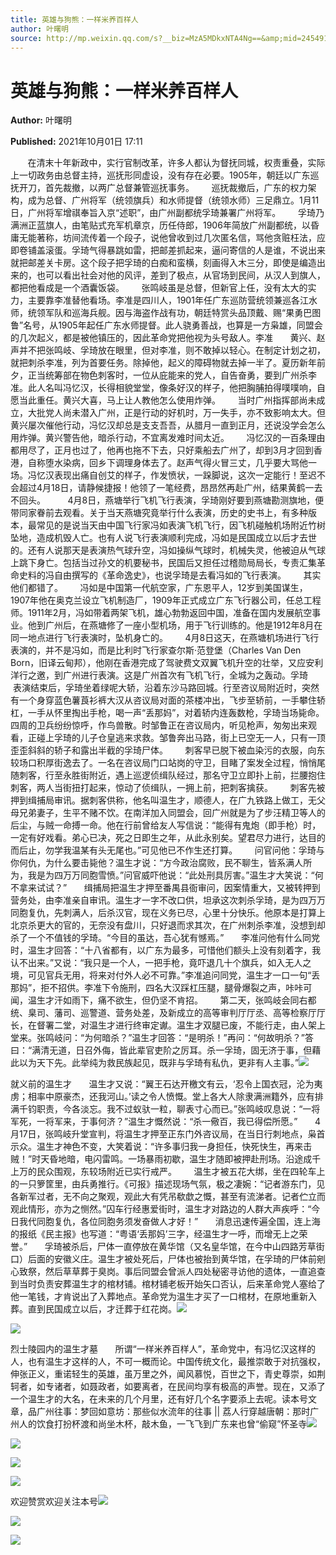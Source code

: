 ```yaml
---
title: 英雄与狗熊：一样米养百样人
author: 叶曙明
source: http://mp.weixin.qq.com/s?__biz=MzA5MDkxNTA4Ng==&amp;mid=2454911544&amp;idx=1&amp;sn=c68c5f4730d1aa0604955c1049e449b8&amp;chksm=87a23259b0d5bb4f06e9f883562e4ba115f8581c25fdfc911e344afaa4a1d69ab2254c452531&poc_token=HJ_Do2ejHyO-wNZGG8Q1S8FdPgy1YBBEob-nUEme
---
```


# 英雄与狗熊：一样米养百样人

**Author:** 叶曙明

**Published:** 2021年10月01日 17:11

       在清末十年新政中，实行官制改革，许多人都认为督抚同城，权责重叠，实际上一切政务由总督主持，巡抚形同虚设，没有存在必要。1905年，朝廷以广东巡抚开刀，首先裁撤，以两广总督兼管巡抚事务。       巡抚裁撤后，广东的权力架构，成为总督、广州将军（统领旗兵）和水师提督（统领水师）三足鼎立。1月11日，广州将军增祺奉旨入京“述职”，由广州副都统孚琦兼署广州将军。       孚琦乃满洲正蓝旗人，由笔贴式充军机章京，历任侍郎，1906年简放广州副都统，以昏庸无能著称，坊间流传着一个段子，说他曾收到过几次匿名信，骂他贪赃枉法，应即卷铺盖滚蛋。孚琦气得暴跳如雷，把邮差抓起来，逼问寄信的人是谁，不说出来就把邮差关卡房。这个段子把孚琦的白痴和蛮横，刻画得入木三分，即使是编造出来的，也可以看出社会对他的风评，差到了极点，从官场到民间，从汉人到旗人，都把他看成是一个酒囊饭袋。       张鸣岐虽是总督，但新官上任，没有太大的实力，主要靠李准替他看场。李准是四川人，1901年任广东巡防营统领兼巡各江水师，统领军队和巡海兵舰。因与海盗作战有功，朝廷特赏头品顶戴、赐“果勇巴图鲁”名号，从1905年起任广东水师提督。此人骁勇善战，也算是一方枭雄，同盟会的几次起义，都是被他镇压的，因此革命党把他视为头号敌人。李准       黄兴、赵声并不把张鸣岐、孚琦放在眼里，但对李准，则不敢掉以轻心。在制定计划之初，就把刺杀李准，列为首要任务。除掉他，起义的障碍物就去掉一半了。夏历新年前夕，正当统筹部在物色刺客时，一位从庇能来的党人，自告奋勇，要到广州杀李准。此人名叫冯忆汉，长得相貌堂堂，像条好汉的样子，他把胸脯拍得噗噗响，自愿当此重任。黄兴大喜，马上让人教他怎么使用炸弹。       当时广州指挥部尚未成立，大批党人尚未潜入广州，正是行动的好机时，万一失手，亦不致影响太大。但黄兴屡次催他行动，冯忆汉却总是支支吾吾，从腊月一直到正月，还说没学会怎么用炸弹。黄兴警告他，暗杀行动，不宜离发难时间太近。       冯忆汉的一百条理由都用尽了，正月也过了，他再也拖不下去，只好乘船去广州了，却到3月才回到香港，自称堕水染病，回乡下调理身体去了。赵声气得火冒三丈，几乎要大骂他一场。冯忆汉表现出痛自创艾的样子，作发愤状，一跺脚说，这次一定能行！至迟不会超过4月18日，请静候捷报！他领了一笔经费，昂昂然再赴广州，结果黄鹤一去不回头。         4月8日，燕塘举行飞机飞行表演，孚琦刚好要到燕塘勘测旗地，便带同家眷前去观看。关于当天燕塘究竟举行什么表演，历史的史书上，有多种版本，最常见的是说当天由中国飞行家冯如表演飞机飞行，因飞机碰触机场附近竹树坠地，造成机毁人亡。也有人说飞行表演顺利完成，冯如是民国成立以后才去世的。还有人说那天是表演热气球升空，冯如操纵气球时，机械失灵，他被迫从气球上跳下身亡。包括当过孙文的机要秘书，民国后又担任过稽勋局局长，专责汇集革命史料的冯自由撰写的《革命逸史》，也说孚琦是去看冯如的飞行表演。       其实他们都错了。       冯如是中国第一代航空家，广东恩平人，12岁到美国谋生，1907年他在奥克兰设立飞机制造厂，1909年正式成立广东飞行器公司，任总工程师。1911年2月，冯如带着两架飞机，雄心勃勃返回中国，准备在国内发展航空事业。他到广州后，在燕塘修了一座小型机场，用于飞行训练的。他是1912年8月在同一地点进行飞行表演时，坠机身亡的。       4月8日这天，在燕塘机场进行飞行表演的，并不是冯如，而是比利时飞行家查尔斯·范登堡（Charles Van Den Born，旧译云甸邦），他刚在香港完成了驾驶费文双翼飞机升空的壮举，又应安利洋行之邀，到广州进行表演。这是广州首次有飞机飞行，全城为之轰动。孚琦       表演结束后，孚琦坐着绿呢大轿，沿着东沙马路回城。行至咨议局附近时，突然有一个身穿蓝色薯莨衫裤大汉从咨议局对面的茶楼冲出，飞步至轿前，一手攀住轿杠，一手从怀里掏出手枪，喝一声“丢那妈”，对着轿内连轰数枪，孚琦当场毙命。四周的卫兵纷纷惊呼，作鸟兽散。时邹鲁正在咨议局内，听见枪声，匆匆出来观看，正碰上孚琦的儿子仓皇逃来求救。邹鲁奔出马路，街上已空无一人，只有一顶歪歪斜斜的轿子和露出半截的孚琦尸体。       刺客早已脱下被血染污的衣服，向东较场口积厚街逸去了。一名在咨议局门口站岗的守卫，目睹了案发全过程，悄悄尾随刺客，行至永胜街附近，遇上巡逻侦缉队经过，那名守卫立即扑上前，拦腰抱住刺客，两人当街扭打起来，惊动了侦缉队，一拥上前，把刺客擒获。       刺客先被押到缉捕局审讯。据刺客供称，他名叫温生才，顺德人，在广九铁路上做工，无父母兄弟妻子，生平不赌不饮。在南洋加入同盟会，回广州就是为了步汪精卫等人的后尘，与贼一命搏一命。他在行前曾给友人写信说：“能得有鬼炮（即手枪）时，一定有好戏看。弟心已决，死之日即生之年，从此永别矣。望君尽力进行，达目的而后止，勿学我温某有头无尾也。”可见他已不作生还打算。       问官问他：孚琦与你何仇，为什么要击毙他？温生才说：“方今政治腐败，民不聊生，皆系满人所为，我是为四万万同胞雪愤。”问官威吓他说：“此处刑具厉害。”温生才大笑说：“何不拿来试试？”       缉捕局把温生才押至番禺县衙审问，因案情重大，又被转押到营务处，由李准亲自审讯。温生才一字不改口供，坦承这次刺杀孚琦，是为四万万同胞复仇，先刺满人，后杀汉官，现在义务已尽，心里十分快乐。他原本是打算上北京杀更大的官的，无奈没有盘川，只好退而求其次，在广州刺杀李准，没想到却杀了一个不值钱的孚琦。“今目的虽达，吾心犹有憾焉。”       李准问他有什么同党时，温生才回答：“十八省都有，以广东为最多，可惜他们额头上没有刻着字，我认不出来。”又说：“我只是一个人，一把手枪，竟吓退几十个旗兵，如入无人之境，可见官兵无用，将来对付外人必不可靠。”李准追问同党，温生才一口一句“丢那妈”，拒不招供。李准下令施刑，四名大汉踩杠压腿，腿骨爆裂之声，咔咔可闻，温生才汗如雨下，痛不欲生，但仍坚不肯招。       第二天，张鸣岐会同右都统、臬司、藩司、巡警道、营务处差，及新成立的高等审判厅厅丞、高等检察厅厅长，在督署二堂，对温生才进行终审定谳。温生才双腿已废，不能行走，由人架上堂来。张鸣岐问：“为何暗杀？”温生才回答：“是明杀！”再问：“何故明杀？”答曰：“满清无道，日召外侮，皆此辈官吏阶之厉耳。杀一孚琦，固无济于事，但藉此以为天下先。此举纯为救民族起见，既非与孚琦有私仇，更非有人主事。”![](https://mmbiz.qpic.cn/mmbiz_jpg/PJWG74pLsMayvR1AyLpp1OwsWXJhmAMu6hEnyJ4hyVxh2jeFxNGwngJfdXCj1cuXFPwvvJjPH1NhDydQF15CRA/640?wx_fmt=jpeg)

就义前的温生才       温生才又说：“翼王石达开檄文有云，‘忍令上国衣冠，沦为夷虏；相率中原豪杰，还我河山。’读之令人愤慨。堂上各大人除隶满洲籍外，应有排满千钧职责，今各淡忘。我不过蚁驮一粒，聊表寸心而已。”张鸣岐叹息说：“一将军死，一将军来，于事何济？”温生才慨然说：“杀一儆百，我已得偿所愿。”       4月17日，张鸣岐升堂宣判，将温生才押至正东门外咨议局，在当日行刺地点，枭首示众。温生才神色不变，大笑着说：“许多事归我一身担任，快死快生，再来击贼！”时天昏地暗，电闪雷鸣。一场暴雨初歇，温生才随即被押赴刑场。沿途成千上万的民众围观，东较场附近已实行戒严。       温生才被五花大绑，坐在四轮车上的一只箩筐里，由兵勇推行。《可报》描述现场气氛，极之凄婉：“记者游东门，见各新军过者，无不向之聚观，观此大有凭吊欷歔之慨，甚至有流涕者。记者伫立而观此情形，亦为之恻然。”囚车行经惠爱街时，温生才对路边的人群大声疾呼：“今日我代同胞复仇，各位同胞务须发奋做人才好！”       消息迅速传遍全国，连上海的报纸《民主报》也写道：“粤语‘丢那妈’三字，经温生才一呼，而增无上之荣誉。”       孚琦被杀后，尸体一直停放在黄华馆（又名皇华馆，在今中山四路芳草街口）后面的安徽义庄。温生才被处死后，尸体也被抬到黄华馆，在孚琦的尸体前剜心致祭，然后草草葬于臭岗。事后同盟会曾派人四处秘密寻访他的遗体，一直追查到当时负责安葬温生才的棺材铺。棺材铺老板开始矢口否认，后来革命党人塞给了他一笔钱，才肯说出了入葬地点。革命党为温生才买了一口棺材，在原地重新入葬。直到民国成立以后，才迁葬于红花岗。![](https://mmbiz.qpic.cn/mmbiz_jpg/PJWG74pLsMb3jyDdU3bL9icIBJOTvq9UQEaSRH2uQvHydE42ewFjSMXJ9RXRspCMqoCjibV7D2icnCTofPHOxlZ3w/640)

![](https://mmbiz.qpic.cn/mmbiz_jpg/PJWG74pLsMb3jyDdU3bL9icIBJOTvq9UQibygXp4NlosQmianD3picex6tVnbuQgBY8icUh2ZA9gIjkNvFzHKdl4vnA/640)

烈士陵园内的温生才墓       所谓“一样米养百样人”，革命党中，有冯忆汉这样的人，也有温生才这样的人，不可一概而论。中国传统文化，最推崇敢于对抗强权，伸张正义，重诺轻生的英雄，虽万里之外，闻风慕悦，百世之下，青史尊崇，如荆轲者，如专诸者，如聂政者，如要离者，在民间均享有极高的声誉。现在，又添了一个温生才的大名，在未来的几个月里，还有好几个名字要添上去呢。读本号文章，品广州往事：梦回如意坊：那些似水流年的往事 || 荔人行穿越唐朝：那时广州人的饮食打扮杯渡和尚坐木杯，敲木鱼，一飞飞到广东来也曾“偷窥”怀圣寺![](https://mmbiz.qpic.cn/mmbiz_jpg/PJWG74pLsMb3jyDdU3bL9icIBJOTvq9UQ89Q2RPJ89gfeFDxhbKpZiaGlUvxs7VEwDPlHPO6TbnKhlp3UohicH6WQ/640)

![](https://mmbiz.qpic.cn/mmbiz_png/Ljib4So7yuWjTcP7OAeUWmnZJyGWyrvnAI2hnfeTNN44dfnbC1SibFib2LPmzfbdNj5py5cy2ibXAwGUfibVrQENCibQ/640?wx_fmt=png)

![](https://mmbiz.qpic.cn/mmbiz_jpg/PJWG74pLsMb3jyDdU3bL9icIBJOTvq9UQX6s3yaDia8DDgtWGNRxoIbsa3SeTSsqSEDb6dgyO1TLjUbCBqlSP7sw/640)

![](https://mmbiz.qpic.cn/mmbiz_gif/PJWG74pLsMayvR1AyLpp1OwsWXJhmAMusfs1pQabdPdhBk4997RJ6orCd8NJIkE6QtgAQLO9aEydzZrVqqk7ew/640?wx_fmt=gif)



欢迎赞赏欢迎关注本号![](https://mmbiz.qpic.cn/mmbiz_gif/PJWG74pLsMY4kze1RswORlwIruFfBicEYeomLV8Tjs3AO8zO5OIk2usXQ2wZOicfrAxou4MXF2OLDPUcfQiafn3SA/640?wx_fmt=gif)

![](https://mmbiz.qpic.cn/mmbiz_jpg/PJWG74pLsMZW3Aw2JDzTfsKiankEa5vzfYXvfGciaBdWgpvITsLiaXWe997V7gXqibMVQBgGniamyKjZC5HHQTgCicgQ/640?wx_fmt=jpeg)

![](https://mmbiz.qpic.cn/mmbiz_png/PJWG74pLsMbxzxSWsbSxWa401icEeDUWiawxAxbdgTq3LmtribGicfmgEgabFONInhdrQRwY9Y4pmxRGlAoaQAaMDA/640?wx_fmt=png)




